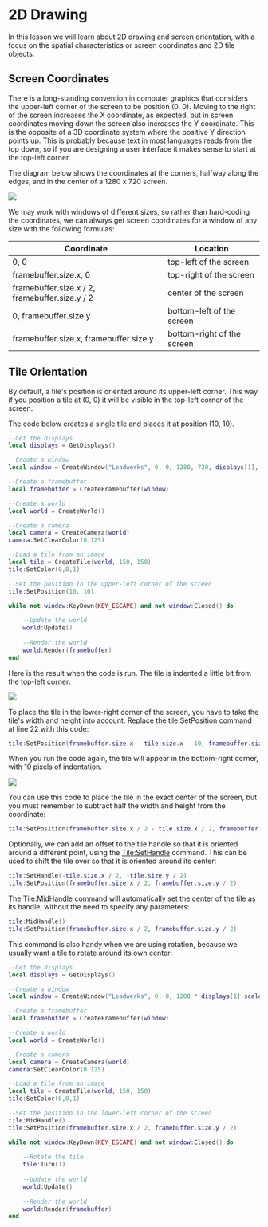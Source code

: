 # 2D Drawing

In this lesson we will learn about 2D drawing and screen orientation, with a focus on the spatial characteristics or screen coordinates and 2D tile objects.

## Screen Coordinates

There is a long-standing convention in computer graphics that considers the upper-left corner of the screen to be position (0, 0). Moving to the right of the screen increases the X coordinate, as expected, but in screen coordinates moving down the screen also increases the Y coordinate. This is the opposite of a 3D coordinate system where the positive Y direction points up. This is probably because text in most languages reads from the top down, so if you are designing a user interface it makes sense to start at the top-left corner.

The diagram below shows the coordinates at the corners, halfway along the edges, and in the center of a 1280 x 720 screen.

![](https://github.com/UltraEngine/Documentation/blob/master/Images/screencoords.png?raw=true)

We may work with windows of different sizes, so rather than hard-coding the coordinates, we can always get screen coordinates for a window of any size with the following formulas:

| Coordinate | Location |
|--|--|
| 0, 0 | top-left of the screen |
| framebuffer.size.x, 0 | top-right of the screen |
| framebuffer.size.x / 2, framebuffer.size.y / 2 | center of the screen |
| 0, framebuffer.size.y | bottom-left of the screen |
| framebuffer.size.x, framebuffer.size.y | bottom-right of the screen |

## Tile Orientation

By default, a tile's position is oriented around its upper-left corner. This way if you position a tile at (0, 0) it will be visible in the top-left corner of the screen.

The code below creates a single tile and places it at position (10, 10).

```lua
--Get the displays
local displays = GetDisplays()

--Create a window
local window = CreateWindow("Leadwerks", 0, 0, 1280, 720, displays[1], WINDOW_TITLEBAR | WINDOW_CENTER)

--Create a framebuffer
local framebuffer = CreateFramebuffer(window)

--Create a world
local world = CreateWorld()

--Create a camera
local camera = CreateCamera(world)
camera:SetClearColor(0.125)

--Load a tile from an image
local tile = CreateTile(world, 150, 150)
tile:SetColor(0,0,1)

--Set the position in the upper-left corner of the screen
tile:SetPosition(10, 10)

while not window:KeyDown(KEY_ESCAPE) and not window:Closed() do
	
	--Update the world
	world:Update()
	
	--Render the world
	world:Render(framebuffer)
end
```
Here is the result when the code is run. The tile is indented a little bit from the top-left corner:

![](https://github.com/UltraEngine/Documentation/blob/master/Images/tileupperleft.png?raw=true)

To place the tile in the lower-right corner of the screen, you have to take the tile's width and height into account. Replace the tile:SetPosition command at line 22 with this code:

```lua
tile:SetPosition(framebuffer.size.x - tile.size.x - 10, framebuffer.size.y - tile.size.y - 10)
```

When you run the code again, the tile will appear in the bottom-right corner, with 10 pixels of indentation.

![](https://github.com/UltraEngine/Documentation/blob/master/Images/tilelowerleft.png?raw=true)

You can use this code to place the tile in the exact center of the screen, but you must remember to subtract half the width and height from the coordinate:

```lua
tile:SetPosition(framebuffer.size.x / 2 - tile.size.x / 2, framebuffer.size.y / 2 - tile.size.y / 2)
```

Optionally, we can add an offset to the tile handle so that it is oriented around a different point, using the [Tile:SetHandle](Tile_SetHandle.md) command. This can be used to shift the tile over so that it is oriented around its center:

```lua
tile:SetHandle(-tile.size.x / 2, -tile.size.y / 2)
tile:SetPosition(framebuffer.size.x / 2, framebuffer.size.y / 2)
```

The [Tile:MidHandle](Tile_MidHandle) command will automatically set the center of the tile as its handle, without the need to specify any parameters:

```lua
tile:MidHandle()
tile:SetPosition(framebuffer.size.x / 2, framebuffer.size.y / 2)
```

This command is also handy when we are using rotation, because we usually want a tile to rotate around its own center:

```lua
--Get the displays
local displays = GetDisplays()

--Create a window
local window = CreateWindow("Leadwerks", 0, 0, 1280 * displays[1].scale, 720 * displays[1].scale, displays[1], WINDOW_TITLEBAR | WINDOW_CENTER)

--Create a framebuffer
local framebuffer = CreateFramebuffer(window)

--Create a world
local world = CreateWorld()

--Create a camera
local camera = CreateCamera(world)
camera:SetClearColor(0.125)

--Load a tile from an image
local tile = CreateTile(world, 150, 150)
tile:SetColor(0,0,1)

--Set the position in the lower-left corner of the screen
tile:MidHandle()
tile:SetPosition(framebuffer.size.x / 2, framebuffer.size.y / 2)

while not window:KeyDown(KEY_ESCAPE) and not window:Closed() do
	
	--Rotate the tile
	tile:Turn(1)
	
	--Update the world
	world:Update()
	
	--Render the world
	world:Render(framebuffer)
end
```
